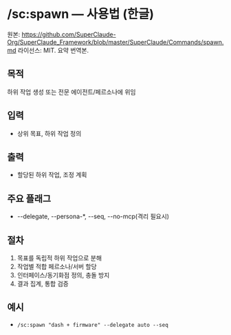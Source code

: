 # /sc:spawn — 사용법 (한글)

원본: https://github.com/SuperClaude-Org/SuperClaude_Framework/blob/master/SuperClaude/Commands/spawn.md
라이선스: MIT. 요약 번역본.

## 목적
하위 작업 생성 또는 전문 에이전트/페르소나에 위임

## 입력
- 상위 목표, 하위 작업 정의

## 출력
- 할당된 하위 작업, 조정 계획

## 주요 플래그
- --delegate, --persona-*, --seq, --no-mcp(격리 필요시)

## 절차
1) 목표를 독립적 하위 작업으로 분해
2) 작업별 적합 페르소나/서버 할당
3) 인터페이스/동기화점 정의, 충돌 방지
4) 결과 집계, 통합 검증

## 예시
- `/sc:spawn "dash + firmware" --delegate auto --seq`
